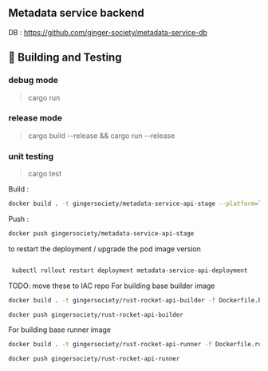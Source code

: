 ## Metadata service backend

DB : https://github.com/ginger-society/metadata-service-db

## 🔧 Building and Testing

### debug mode
> cargo run

### release mode
> cargo build --release && cargo run --release


### unit testing
> cargo test



Build : 

```sh
docker build . -t gingersociety/metadata-service-api-stage --platform=linux/amd64
```


Push : 

```sh
docker push gingersociety/metadata-service-api-stage
```



to restart the deployment / upgrade the pod image version 
```sh 

 kubectl rollout restart deployment metadata-service-api-deployment
```
TODO: move these to IAC repo
For building base builder image
```sh
docker build . -t gingersociety/rust-rocket-api-builder -f Dockerfile.builder --platform=linux/amd64

docker push gingersociety/rust-rocket-api-builder
```

For building base runner image
```sh
docker build . -t gingersociety/rust-rocket-api-runner -f Dockerfile.runner --platform=linux/amd64

docker push gingersociety/rust-rocket-api-runner
```